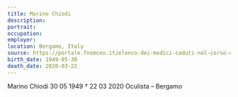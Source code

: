 ```yaml
---
title: Marino Chiodi
description: 
portrait: 
occupation: 
employer: 
location: Bergamo, Italy
source: https://portale.fnomceo.it/elenco-dei-medici-caduti-nel-corso-dellepidemia-di-covid-19/
birth_date: 1949-05-30
death_date: 2020-03-22
---
```


Marino Chiodi 30 05 1949 † 22 03 2020
Oculista – Bergamo